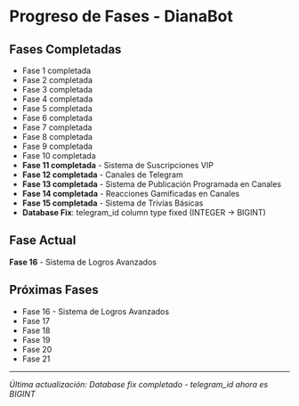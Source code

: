 # Progreso de Fases - DianaBot

## Fases Completadas

- Fase 1 completada
- Fase 2 completada  
- Fase 3 completada
- Fase 4 completada
- Fase 5 completada
- Fase 6 completada
- Fase 7 completada
- Fase 8 completada
- Fase 9 completada
- Fase 10 completada
- **Fase 11 completada** - Sistema de Suscripciones VIP
- **Fase 12 completada** - Canales de Telegram
- **Fase 13 completada** - Sistema de Publicación Programada en Canales
- **Fase 14 completada** - Reacciones Gamificadas en Canales
- **Fase 15 completada** - Sistema de Trivias Básicas
- **Database Fix**: telegram_id column type fixed (INTEGER → BIGINT)

## Fase Actual

**Fase 16** - Sistema de Logros Avanzados

## Próximas Fases

- Fase 16 - Sistema de Logros Avanzados
- Fase 17
- Fase 18
- Fase 19
- Fase 20
- Fase 21

---
*Última actualización: Database fix completado - telegram_id ahora es BIGINT*